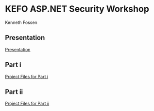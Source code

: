# KEFO ASP.NET Security Workshop

Kenneth Fossen


## Presentation

[Presentation](presentation)

## Part i

[Project Files for Part i](part-i)

## Part ii

[Project Files for Part ii](part-ii)
